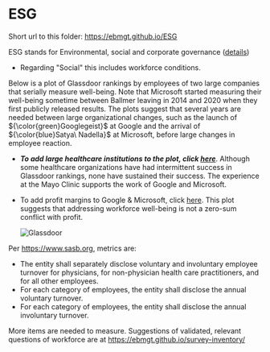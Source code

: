 # ESG

Short url to this folder: https://ebmgt.github.io/ESG

ESG stands for Environmental, social and corporate governance ([details](https://www.wikidoc.org/index.php/Industrial_and_organizational_psychology#Environmental,_social_and_corporate_governance_(ESG)]))

* Regarding "Social" this includes workforce conditions.

Below is a plot of Glassdoor rankings by employees of two large companies that serially measure well-being. Note that Microsoft started measuring their well-being sometime between Ballmer leaving in 2014 and 2020 when they first publicly released results. The plots suggest that several years are needed between large organizational changes, such as the launch of ${\color{green}Googlegeist}$ at Google and the arrival of ${\color{blue}Satya\ Nadella}$ at Microsoft, before large changes in employee reaction.

* ***To add large healthcare institutions to the plot, click [here](https://github.com/ebmgt/ESG/blob/main/files/HealthCare.md)***. Although some healthcare organizations have had intermittent success in Glassdoor  rankings, none have sustained their success. The experience at the Mayo Clinic supports the work of Google and Microsoft.
* To add profit margins to Google & Microsoft, click [here](https://github.com/ebmgt/ESG/blob/main/files/Plot-Glassdoor-profit_margins-no_healthcare-2023-07-15.png). This plot suggests that addressing workforce well-being is not a zero-sum conflict with profit. 

  ![Glassdoor](../main/files/Plot-Glassdoor-2023-08-19.png)

Per https://www.sasb.org, metrics are:
* The entity shall separately disclose voluntary and involuntary employee turnover for physicians, for non-physician health care practitioners, and for all other employees.
* For each category of employees, the entity shall disclose the annual voluntary turnover.
* For each category of employees, the entity shall disclose the annual involuntary turnover.

More items are needed to measure. Suggestions of validated, relevant questions of workforce are at https://ebmgt.github.io/survey-inventory/
